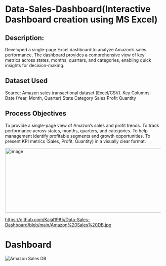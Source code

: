 # Data-Sales-Dashboard(Interactive Dashboard creation using MS Excel)
## Description:
Developed a single-page Excel dashboard to analyze Amazon’s sales performance. The dashboard provides a comprehensive view of key metrics across states, months, quarters, and categories, enabling quick insights for decision-making.

## Dataset Used
Source: Amazon sales transactional dataset (Excel/CSV).
Key Columns:
Date (Year, Month, Quarter)
State
Category
Sales
Profit
Quantity

## Process Objectives
To provide a single-page view of Amazon’s sales and profit trends.
To track performance across states, months, quarters, and categories.
To help management identify profitable segments and growth opportunities.
To present KPI metrics (Sales, Profit, Quantity) in a visually clear format.


<img width="928" height="209" alt="image" src="https://github.com/user-attachments/assets/18a666b9-2a02-433a-98af-e7a958c0cbf0" />


https://github.com/Kajal1985/Data-Sales-Dashboard/blob/main/Amazon%20Sales%20DB.jpg      

# Dashboard
![Amazon Sales DB](https://github.com/user-attachments/assets/7e7a644b-a4d9-4991-8e9a-d6737e5d9589)


